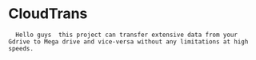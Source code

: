 # CloudTrans

      Hello guys  this project can transfer extensive data from your Gdrive to Mega drive and vice-versa without any limitations at high speeds.
